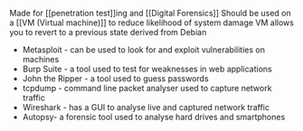 Made for [[penetration test]]ing and [[Digital Forensics]]
Should be used on a [[VM (Virtual machine)]] to reduce likelihood of system damage
VM allows you to revert to a previous state
derived from Debian
- Metasploit - can be used to look for and exploit vulnerabilities on machines
- Burp Suite - a tool used to test for weaknesses in web applications
- John the Ripper - a tool used to guess passwords
- tcpdump - command line packet analyser used to capture network traffic
- Wireshark - has a GUI to analyse live and captured network traffic
- Autopsy- a forensic tool used to analyse hard drives and smartphones